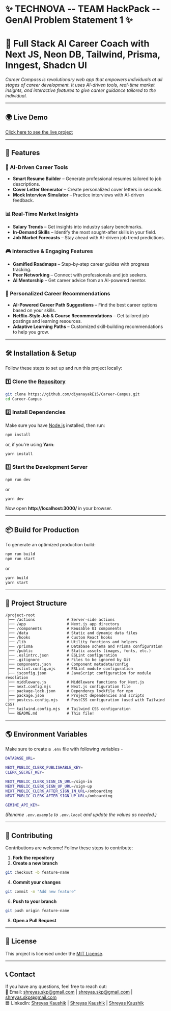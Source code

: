 # ✨ TECHNOVA -- TEAM HackPack -- GenAI Problem Statement 1 ✨  

# 🚀 Full Stack AI Career Coach with Next JS, Neon DB, Tailwind, Prisma, Inngest, Shadcn UI


*Career Compass is revolutionary web app that empowers individuals at all stages of career development. It uses AI-driven tools, real-time market insights, and interactive features to give career guidance tailored to the individual.*

---

## 🌍 Live Demo  
[Click here to see the live project](https://github.com/diyanayakE15/Career-Campus)  

---

## 🚀 Features  

### 🤖 AI-Driven Career Tools  
- **Smart Resume Builder** – Generate professional resumes tailored to job descriptions.  
- **Cover Letter Generator** – Create personalized cover letters in seconds.  
- **Mock Interview Simulator** – Practice interviews with AI-driven feedback.  

### 📊 Real-Time Market Insights  
- **Salary Trends** – Get insights into industry salary benchmarks.  
- **In-Demand Skills** – Identify the most sought-after skills in your field.  
- **Job Market Forecasts** – Stay ahead with AI-driven job trend predictions.  

### 🎮 Interactive & Engaging Features  
- **Gamified Roadmaps** – Step-by-step career guides with progress tracking.  
- **Peer Networking** – Connect with professionals and job seekers.  
- **AI Mentorship** – Get career advice from an AI-powered mentor.  

### 🎯 Personalized Career Recommendations  
- **AI-Powered Career Path Suggestions** – Find the best career options based on your skills.  
- **Netflix-Style Job & Course Recommendations** – Get tailored job postings and learning resources.  
- **Adaptive Learning Paths** – Customized skill-building recommendations to help you grow.  

---

## 🛠️ Installation & Setup  
Follow these steps to set up and run this project locally:

### 1️⃣ Clone the [Repository](https://github.com/diyanayakE15/Career-Campus.git) 
```sh
git clone https://github.com/diyanayakE15/Career-Campus.git
cd Career-Campus
```

### 2️⃣ Install Dependencies  
Make sure you have [Node.js](https://nodejs.org/) installed, then run:  
```sh
npm install
```
or, if you're using **Yarn**:  
```sh
yarn install
```

### 3️⃣ Start the Development Server  
```sh
npm run dev
```
or  
```sh
yarn dev
```
Now open **http://localhost:3000/** in your browser.

---

## 📦 Build for Production  
To generate an optimized production build:  
```sh
npm run build
npm run start
```
or  
```sh
yarn build
yarn start
```

---

## 📂 Project Structure  
```
/project-root
 ├── /actions              # Server-side actions
 ├── /app                  # Next.js app directory
 ├── /components           # Reusable UI components
 ├── /data                 # Static and dynamic data files
 ├── /hooks                # Custom React hooks
 ├── /lib                  # Utility functions and helpers
 ├── /prisma               # Database schema and Prisma configuration
 ├── /public               # Static assets (images, fonts, etc.)
 ├── .eslintrc.json        # ESLint configuration
 ├── .gitignore            # Files to be ignored by Git
 ├── components.json       # Component metadata/config
 ├── eslint.config.mjs     # ESLint module configuration
 ├── jsconfig.json         # JavaScript configuration for module resolution
 ├── middleware.js         # Middleware functions for Next.js
 ├── next.config.mjs       # Next.js configuration file
 ├── package-lock.json     # Dependency lockfile for npm
 ├── package.json          # Project dependencies and scripts
 ├── postcss.config.mjs    # PostCSS configuration (used with Tailwind CSS)
 ├── tailwind.config.mjs   # Tailwind CSS configuration
 └── README.md             # This file!
```

---

## 🌎 Environment Variables  
Make sure to create a `.env` file with following variables -

```sh
DATABASE_URL=

NEXT_PUBLIC_CLERK_PUBLISHABLE_KEY=
CLERK_SECRET_KEY=

NEXT_PUBLIC_CLERK_SIGN_IN_URL=/sign-in
NEXT_PUBLIC_CLERK_SIGN_UP_URL=/sign-up
NEXT_PUBLIC_CLERK_AFTER_SIGN_IN_URL=/onboarding
NEXT_PUBLIC_CLERK_AFTER_SIGN_UP_URL=/onboarding

GEMINI_API_KEY=
```
 
*(Rename `.env.example` to `.env.local` and update the values as needed.)*

---

## 🤝 Contributing  
Contributions are welcome! Follow these steps to contribute:  
1. **Fork the repository**  
2. **Create a new branch**
```sh
git checkout -b feature-name
```  
4. **Commit your changes** 
```sh
git commit -m "Add new feature"
```    
6. **Push to your branch**
```sh
git push origin feature-name
```    
8. **Open a Pull Request**  

---

## 📜 License  
This project is licensed under the [MIT License](LICENSE).  

---

## 📞 Contact  
If you have any questions, feel free to reach out:  
📧 Email: shreyas.skp@gmail.com | shreyas.skp@gmail.com | shreyas.skp@gmail.com  
🟦 LinkedIn: [Shreyas Kaushik](https://www.linkedin.com/in/shreyas-kaushik/) | [Shreyas Kaushik](https://www.linkedin.com/in/shreyas-kaushik/) | [Shreyas Kaushik](https://www.linkedin.com/in/shreyas-kaushik/)  
